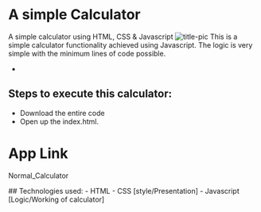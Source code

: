 # A simple Calculator
 A simple calculator using HTML, CSS &amp; Javascript
 ![title-pic](https://user-images.githubusercontent.com/39196039/40139639-27db8c64-596e-11e8-9537-04a5b5d07170.jpg)
 This is a simple calculator functionality achieved using Javascript. The logic is very simple with the minimum lines of code possible.

-
## Steps to execute this calculator:
- Download the entire code 
- Open up the index.html.

# App Link
<p <a href="https://shanawazmistry.github.io/Normal-Calculator/">Normal_Calculator</p>
## Technologies used: 
- HTML
- CSS [style/Presentation]
- Javascript [Logic/Working of calculator]
